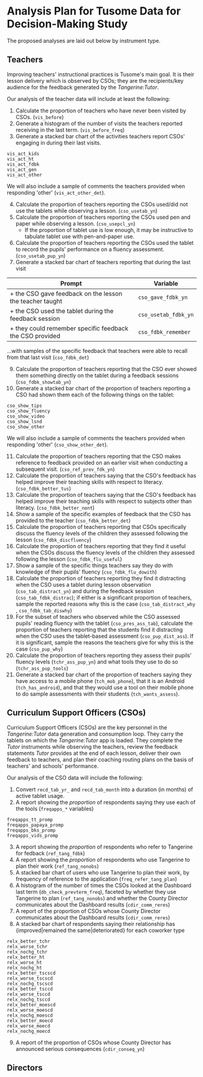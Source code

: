 # Analysis Plan for Tusome Data for Decision-Making Study

The proposed analyses are laid out below by instrument type.

## Teachers

Improving teachers' instructional practices is Tusome's main goal. It is their lesson delivery which is observed by CSOs; they are the recipients/key audience for the feedback generated by the _Tangerine:Tutor_.

Our analysis of the teacher data will include at least the following:

1. Calculate the proportion of teachers who have never been visited by CSOs. (`vis_before`)
2. Generate a histogram of the number of visits the teachers reported receiving in the last term. (`vis_before_freq`)
3. Generate a stacked bar chart of the activities teachers report CSOs' engaging in during their last visits.

```
vis_act_kids
vis_act_ht
vis_act_fdbk
vis_act_gen
vis_act_other
```

We will also include a sample of comments the teachers provided when responding 'other' (`vis_act_other_det`).

4. Calculate the proportion of teachers reporting the CSOs used/did not use the tablets while observing a lesson. (`cso_usetab_yn`)
5. Calculate the proportion of teachers reporting the CSOs used pen and paper while observing a lesson. (`cso_usepcl_yn`)
    + If the proportion of tablet use is low enough, it may be instructive to tabulate tablet use with pen-and-paper use.
7. Calculate the proportion of teachers reporting the CSOs used the tablet to record the pupils' performance on a fluency assessment. (`cso_usetab_pup_yn`)
8. Generate a stacked bar chart of teachers reporting that during the last visit

|                          Prompt                          |       Variable       |
|----------------------------------------------------------|----------------------|
| + the CSO gave feedback on the lesson the teacher taught | `cso_gave_fdbk_yn`   |
| + the CSO used the tablet during the feedback session    | `cso_usetab_fdbk_yn` |
| + they could remember specific feedback the CSO provided | `cso_fdbk_remember`  |

...with samples of the specific feedback that teachers were able to recall from that last visit (`cso_fdbk_det`)

9. Calculate the proportion of teachers reporting that the CSO ever showed them something directly on the tablet during a feedback sessions (`cso_fdbk_showtab_yn`)
10. Generate a stacked bar chart of the proportion of teachers reporting a CSO had shown them each of the following things on the tablet:

```
cso_show_tips
cso_show_fluency
cso_show_video
cso_show_lsnd
cso_show_other
```

We will also include a sample of comments the teachers provided when responding 'other' (`cso_show_other_det`).

11. Calculate the proportion of teachers reporting that the CSO makes reference to feedback provided on an earlier visit when conducting a subsequent visit. (`cso_ref_prev_fdk_yn`)
12. Calculate the proportion of teachers saying that the CSO's feedback has helped improve their teaching skills with respect to literacy. (`cso_fdbk_better_tus`)
13. Calculate the proportion of teachers saying that the CSO's feedback has helped improve their teaching skills with respect to subjects other than literacy. (`cso_fdbk_better_nont`)
14. Show a sample of the specific examples of feedback that the CSO has provided to the teacher (`cso_fdbk_better_det`)
15. Calculate the proportion of teachers reporting that CSOs specifically discuss the fluency levels of the children they assessed following the lesson (`cso_fdbk_discfluency`)
16. Calculate the proportion of teachers reporting that they find it useful when the CSOs discuss the fluency levels of the children they assessed following the lesson (`cso_fdbk_flu_useful`)
17. Show a sample of the specific things teachers say they do with knowledge of their pupils' fluency (`cso_fdbk_flu_dowith`)
18. Calculate the proportion of teachers reporting they find it distracting when the CSO uses a tablet during lesson observation (`cso_tab_distract_yn`) and during the feedback session (`cso_tab_fdbk_distrac`); if either is a significant proportion of teachers, sample the reported reasons why this is the case (`cso_tab_distract_why` , `cso_fdbk_tab_diswhy`)
19. For the subset of teachers who observed while the CSO assessed pupils' reading fluency with the tablet (`cso_pres_ass_tab`), calculate the proportion of teachers reporting that the students find it distracting when the CSO uses the tablet-based assessment (`cso_pup_dist_ass`). If it is significant, sample the reasons the teachers give for why this is the case (`cso_pup_why`)
20. Calculate the proportion of teachers reporting they assess their pupils' fluency levels (`tchr_ass_pup_yn`) and what tools they use to do so (`tchr_ass_pup_tools`)
21. Generate a stacked bar chart of the proportion of teachers saying they have access to a mobile phone (`tch_mob_phone`), that it is an Android (`tch_has_android`), and that they would use a tool on their mobile phone to do sample assessments with their students (`tch_wants_assess`).

## Curriculum Support Officers (CSOs)

Curriculum Support Officers (CSOs) are the key personnel in the _Tangerine:Tutor_ data generation and consumption loop. They carry the tablets on which the _Tangerine:Tutor_ app is loaded. They complete the _Tutor_ instruments while observing the teachers, review the feedback statements _Tutor_ provides at the end of each lesson, deliver their own feedback to teachers, and plan their coaching routing plans on the basis of teachers' and schools' performance.

Our analysis of the CSO data will include the following:

1. Convert `recd_tab_yr_` and `recd_tab_month` into a duration (in months) of active tablet usage.
2. A report showing the _proportion_ of respondents saying they use each of the tools (`freqapps_*` variables)

```
freqapps_tt_promp
freqapps_papaya_promp
freqapps_bks_promp
freqapps_vids_promp
```

3. A report showing the _proportion_ of respondents who refer to Tangerine for fedback (`ref_tang_fdbk`)
4. A report showing the _proportion_ of respondents who use Tangerine to plan their work (`ref_tang_nonobs`)
5. A stacked bar chart of users who use Tangerine to plan their work, by frequency of reference to the application (`freq_refer_tang_plan`)
6. A histogram of the number of times the CSOs looked at the Dashboard last term (`db_check_prevterm_freq`), faceted by whether they use Tangerine to plan (`ref_tang_nonobs`) and whether the County Director communicates about the Dashboard results (`cdir_comm_reres`)
7. A report of the proportion of CSOs whose County Director communicates about the Dashboard results (`cdir_comm_reres`)
8. A stacked bar chart of respondents saying their relationship has {improved|remained the same|deteriorated} for each coworker type

```
relx_better_tchr
relx_worse_tchr
relx_nochg_tchr
relx_better_ht
relx_worse_ht
relx_nochg_ht
relx_better_tscscd
relx_worse_tscscd
relx_nochg_tscscd
relx_better_tsccd
relx_worse_tsccd
relx_nochg_tsccd
relx_better_moescd
relx_worse_moescd
relx_nochg_moescd
relx_better_moecd
relx_worse_moecd
relx_nochg_moecd
```

9. A report of the proportion of CSOs whose County Director has announced serious consequences (`cdir_conseq_yn`)

## Directors